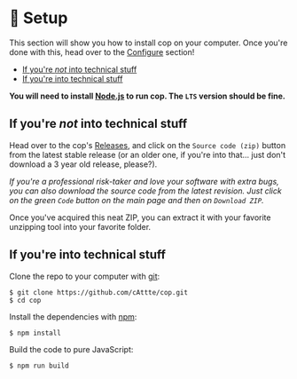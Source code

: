 # 🔨 Setup

This section will show you how to install cop on your computer. Once you're done with this, head over to the [Configure][docs/configure] section!

-   [If you're _not_ into technical stuff](#if-youre-into-technical-stuff)
-   [If you're into technical stuff](#if-youre-technical-stuff)

**You will need to install [Node.js][nodejs] to run cop. The `LTS` version should be fine.**

## If you're _not_ into technical stuff

Head over to the cop's [Releases][], and click on the `Source code (zip)` button from the latest stable release (or an older one, if you're into that... just don't download a 3 year old release, please?).

_If you're a professional risk-taker and love your software with extra bugs, you can also download the source code from the latest revision. Just click on the green `Code` button on the main page and then on `Download ZIP`._

Once you've acquired this neat ZIP, you can extract it with your favorite unzipping tool into your favorite folder.

## If you're into technical stuff

Clone the repo to your computer with [git][]:

    $ git clone https://github.com/cAttte/cop.git
    $ cd cop

Install the dependencies with [npm][]:

    $ npm install

Build the code to pure JavaScript:

    $ npm run build

<!-- references -->

[docs/configure]: https://github.com/cAttte/cop/blob/master/docs/configure.md
[releases]: https://github.com/cAttte/cop/releases/
[nodejs]: https://nodejs.org/en/
[git]: https://git-scm.com/
[npm]: https://www.npmjs.com/

